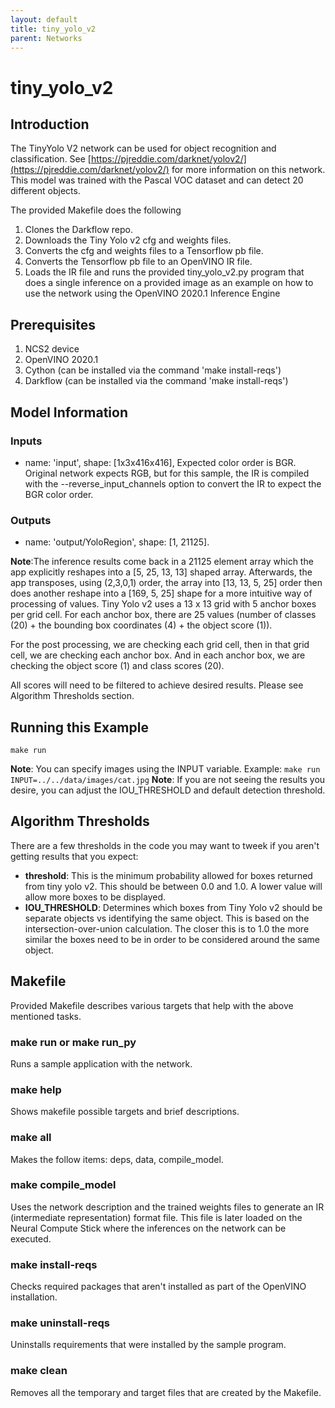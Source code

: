 ```yaml
---
layout: default
title: tiny_yolo_v2
parent: Networks
---
```

# tiny_yolo_v2
## Introduction
The TinyYolo V2 network can be used for object recognition and classification.  See [https://pjreddie.com/darknet/yolov2/](https://pjreddie.com/darknet/yolov2/) for more information on this network. This model was trained with the Pascal VOC dataset and can detect 20 different objects.

The provided Makefile does the following
1. Clones the Darkflow repo.
2. Downloads the Tiny Yolo v2 cfg and weights files.
3. Converts the cfg and weights files to a Tensorflow pb file.
4. Converts the Tensorflow pb file to an OpenVINO IR file.
5. Loads the IR file and runs the provided tiny_yolo_v2.py program that does a single inference on a provided image as an example on how to use the network using the OpenVINO 2020.1 Inference Engine


## Prerequisites
1. NCS2 device
2. OpenVINO 2020.1
3. Cython (can be installed via the command 'make install-reqs')
4. Darkflow (can be installed via the command 'make install-reqs')

## Model Information
### Inputs
 - name: 'input', shape: [1x3x416x416], Expected color order is BGR. Original network expects RGB, but for this sample, the IR is compiled with the --reverse_input_channels option to convert the IR to expect the BGR color order.
### Outputs 
 - name: 'output/YoloRegion', shape: [1, 21125]. 
 
 **Note**:The inference results come back in a 21125 element array which the app explicitly reshapes into a [5, 25, 13, 13] shaped array. Afterwards, the app transposes, using (2,3,0,1) order, the array into [13, 13, 5, 25] order then does another reshape into a [169, 5, 25] shape for a more intuitive way of processing of values.  Tiny Yolo v2 uses a 13 x 13 grid with 5 anchor boxes per grid cell. For each anchor box, there are 25 values (number of classes (20) + the bounding box coordinates (4) + the object score (1)). 


For the post processing, we are checking each grid cell, then in that grid cell, we are checking each anchor box. And in each anchor box, we are checking the object score (1) and class scores (20). 


All scores will need to be filtered to achieve desired results. Please see Algorithm Thresholds section. 

## Running this Example
~~~
make run
~~~
**Note**: You can specify images using the INPUT variable. Example: ```make run INPUT=../../data/images/cat.jpg```
**Note**: If you are not seeing the results you desire, you can adjust the IOU_THRESHOLD and default detection threshold.


## Algorithm Thresholds
There are a few thresholds in the code you may want to tweek if you aren't getting results that you expect:
- <strong>threshold</strong>: This is the minimum probability allowed for boxes returned from tiny yolo v2.  This should be between 0.0 and 1.0.  A lower value will allow more boxes to be displayed.
- <strong>IOU_THRESHOLD</strong>: Determines which boxes from Tiny Yolo v2 should be separate objects vs identifying the same object.  This is based on the intersection-over-union calculation.  The closer this is to 1.0 the more similar the boxes need to be in order to be considered around the same object.


## Makefile
Provided Makefile describes various targets that help with the above mentioned tasks.

### make run or make run_py
Runs a sample application with the network.

### make help
Shows makefile possible targets and brief descriptions. 

### make all
Makes the follow items: deps, data, compile_model.

### make compile_model
Uses the network description and the trained weights files to generate an IR (intermediate representation) format file.  This file is later loaded on the Neural Compute Stick where the inferences on the network can be executed. 

### make install-reqs
Checks required packages that aren't installed as part of the OpenVINO installation.
 
### make uninstall-reqs
Uninstalls requirements that were installed by the sample program.

### make clean
Removes all the temporary and target files that are created by the Makefile.
